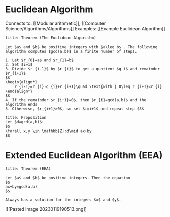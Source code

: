 # Euclidean Algorithm

Connects to: [[Modular arithmetic]], [[Computer Science/Algorithms/Algorithms]]
Examples: [[Example Euclidean Algorithm]]

```ad-note
title: Theorem (The Euclidean Algorithm)

Let $a$ and $b$ be positive integers with $a\leq b$ . The following algorithm computes $gcd(a,b)$ in a finite number of steps.

1. Let $r_{0}=a$ and $r_{1}=b$
2. Set $i=1$
3. Divide $r_{i-1}$ by $r_{i}$ to get a quotient $q_i$ and remainder $r_{i+1}$
$$
\begin{align*}
	r_{i-1}=r_{i}·q_{i}+r_{i+1}\quad \text{with } 0\leq r_{i+1}<r_{i}
\end{align*}   
$$
4. If the remainder $r_{i+1}=0$, then $r_{i}=gcd(a,b)$ and the algorithm ends
5. Otherwise, $r_{i+1}>0$, so set $i=i+1$ and repeat step $3$
```

```ad-abstract
title: Proposition
Let $d=gcd(a,b)$:
$$
\forall x,y \in \mathbb{Z}:d\mid ax+by
$$
```


# Extended Euclidean Algorithm (EEA)

``` ad-note
title: Theorem (EEA)

Let $a$ and $b$ be positive integers. Then the equation
$$
ax+by=gcd(a,b)
$$

Always has a solution for the integers $x$ and $y$.
```

![[Pasted image 20230119190513.png]]